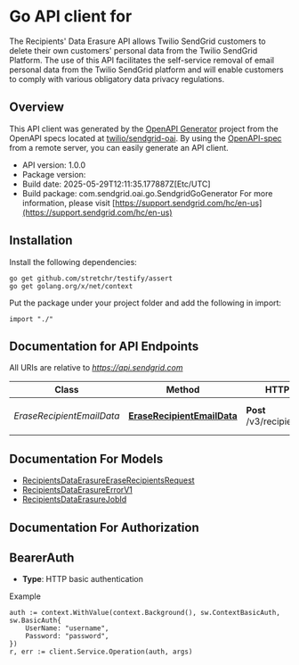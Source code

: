 # Go API client for 

The Recipients' Data Erasure API allows Twilio SendGrid customers to delete their own customers' personal data from the Twilio SendGrid Platform. The use of this API facilitates the self-service removal of email personal data from the Twilio SendGrid platform and will enable customers to comply with various obligatory data privacy regulations.

## Overview
This API client was generated by the [OpenAPI Generator](https://openapi-generator.tech) project from the OpenAPI specs located at [twilio/sendgrid-oai](https://github.com/twilio/sendgrid-oai/tree/main/spec).  By using the [OpenAPI-spec](https://www.openapis.org/) from a remote server, you can easily generate an API client.

- API version: 1.0.0
- Package version: 
- Build date: 2025-05-29T12:11:35.177887Z[Etc/UTC]
- Build package: com.sendgrid.oai.go.SendgridGoGenerator
For more information, please visit [https://support.sendgrid.com/hc/en-us](https://support.sendgrid.com/hc/en-us)

## Installation

Install the following dependencies:

```shell
go get github.com/stretchr/testify/assert
go get golang.org/x/net/context
```

Put the package under your project folder and add the following in import:

```golang
import "./"
```

## Documentation for API Endpoints

All URIs are relative to *https://api.sendgrid.com*

Class | Method | HTTP request | Description
------------ | ------------- | ------------- | -------------
*EraseRecipientEmailData* | [**EraseRecipientEmailData**](docs/EraseRecipientEmailData.md#eraserecipientemaildata) | **Post** /v3/recipients/erasejob | Erase recipients&#39; email data


## Documentation For Models

 - [RecipientsDataErasureEraseRecipientsRequest](RecipientsDataErasureEraseRecipientsRequest.md)
 - [RecipientsDataErasureErrorV1](RecipientsDataErasureErrorV1.md)
 - [RecipientsDataErasureJobId](RecipientsDataErasureJobId.md)


## Documentation For Authorization



## BearerAuth

- **Type**: HTTP basic authentication

Example

```golang
auth := context.WithValue(context.Background(), sw.ContextBasicAuth, sw.BasicAuth{
    UserName: "username",
    Password: "password",
})
r, err := client.Service.Operation(auth, args)
```


